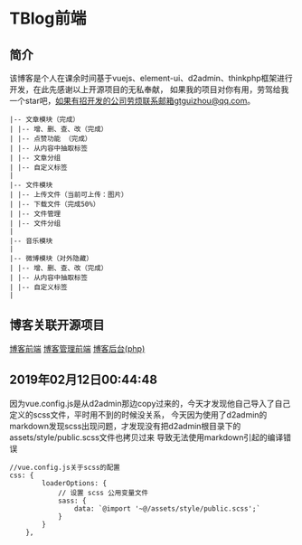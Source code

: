 # TBlog前端

## 简介
该博客是个人在课余时间基于vuejs、element-ui、d2admin、thinkphp框架进行开发，在此先感谢以上开源项目的无私奉献，
如果我的项目对你有用，劳驾给我一个star吧，如果有招开发的公司劳烦联系邮箱gtguizhou@qq.com。
~~~
|-- 文章模块（完成）
| |-- 增、删、查、改（完成）
| |-- 点赞功能 （完成）
| |-- 从内容中抽取标签
| |-- 文章分组
| |-- 自定义标签
|
|-- 文件模块
| |-- 上传文件（当前可上传：图片）
| |-- 下载文件（完成50%）
| |-- 文件管理
| |-- 文件分组
|
|-- 音乐模块
| 
|-- 微博模块（对外隐藏）
| |-- 增、删、查、改（完成）
| |-- 从内容中抽取标签
| |-- 自定义标签
|
~~~

## 博客关联开源项目
[博客前端](https://github.com/GtGuiZhou/TBlogVue)
[博客管理前端](https://github.com/GtGuiZhou/TBlogAdminVue)
[博客后台(php)](https://github.com/GtGuiZhou/TBlog)

## 2019年02月12日00:44:48
因为vue.config.js是从d2admin那边copy过来的，今天才发现他自己导入了自己定义的scss文件，平时用不到的时候没关系，
今天因为使用了d2admin的markdown发现scss出现问题，才发现没有把d2admin根目录下的assets/style/public.scss文件也拷贝过来
导致无法使用markdown引起的编译错误
~~~
//vue.config.js关于scss的配置
css: {
        loaderOptions: {
            // 设置 scss 公用变量文件
            sass: {
                data: `@import '~@/assets/style/public.scss';`
            }
        }
    },
~~~
